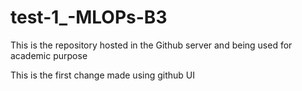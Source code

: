 # test-1_-MLOPs-B3
This is the repository hosted in the Github server and being used for academic purpose

This is the first change made using github UI
